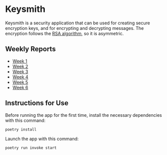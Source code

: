 # Keysmith

Keysmith is a security application that can be used for creating secure encryption keys, and for encrypting and decrypting messages.
The encryption follows the [RSA algorithm](https://en.wikipedia.org/wiki/RSA_(cryptosystem)), so it is asymmetric.

## Weekly Reports

* [Week 1](https://github.com/SiniCode/keysmith/blob/main/documentation/weekly_report_1.md)
* [Week 2](https://github.com/SiniCode/keysmith/blob/main/documentation/weekly_report_2.md)
* [Week 3](https://github.com/SiniCode/keysmith/blob/main/documentation/weekly_report_3.md)
* [Week 4](https://github.com/SiniCode/keysmith/blob/main/documentation/weekly_report_4.md)
* [Week 5](https://github.com/SiniCode/keysmith/blob/main/documentation/weekly_report_5.md)
* [Week 6](https://github.com/SiniCode/keysmith/blob/main/documentation/weekly_report_6.md)

## Instructions for Use

Before running the app for the first time, install the necessary dependencies with this command:

```bash
poetry install
```

Launch the app with this command:

```bash
poetry run invoke start
```
